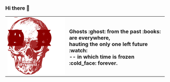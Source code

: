 ### Hi there 👋

<table>
<tr>
<td><img src="./deadskull.svg" alt="Dead Skull" /></td>
<td><h3>
Ghosts :ghost: from the past :books: are everywhere,<br/>
hauting the only one left future :watch:<br/>
-- in which time is frozen :cold_face: forever.
</h3></td>
</tr>
</table>

<!--
**marcoonroad/marcoonroad** is a ✨ _special_ ✨ repository because its `README.md` (this file) appears on your GitHub profile.

Here are some ideas to get you started:

- 🔭 I’m currently working on ...
- 🌱 I’m currently learning ...
- 👯 I’m looking to collaborate on ...
- 🤔 I’m looking for help with ...
- 💬 Ask me about ...
- 📫 How to reach me: ...
- 😄 Pronouns: ...
- ⚡ Fun fact: ...
-->
